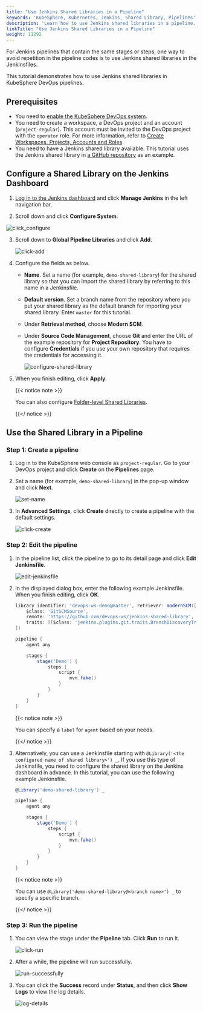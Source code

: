 ```yaml
---
title: "Use Jenkins Shared Libraries in a Pipeline"
keywords: 'KubeSphere, Kubernetes, Jenkins, Shared Library, Pipelines'
description: 'Learn how to use Jenkins shared libraries in a pipeline.'
linkTitle: "Use Jenkins Shared Libraries in a Pipeline"
weight: 11292
---
```


For Jenkins pipelines that contain the same stages or steps, one way to avoid repetition in the pipeline codes is to use Jenkins shared libraries in the Jenkinsfiles.

This tutorial demonstrates how to use Jenkins shared libraries in KubeSphere DevOps pipelines.

## Prerequisites

- You need to [enable the KubeSphere DevOps system](../../../pluggable-components/devops/).
- You need to create a workspace, a DevOps project and an account (`project-regular`). This account must be invited to the DevOps project with the `operator` role. For more information, refer to [Create Workspaces, Projects, Accounts and Roles](../../../quick-start/create-workspace-and-project/).
- You need to have a Jenkins shared library available. This tutorial uses the Jenkins shared library in [a GitHub repository](https://github.com/devops-ws/jenkins-shared-library) as an example.

## Configure a Shared Library on the Jenkins Dashboard

1. [Log in to the Jenkins dashboard](../jenkins-setting/#log-in-to-jenkins-to-reload-configurations) and click **Manage Jenkins** in the left navigation bar.

2.  Scroll down and click **Configure System**.

   ![click_configure](/images/docs/devops-user-guide/using-devops/jenkins-shared-library/click-configure.png)

3. Scroll down to **Global Pipeline Libraries** and click **Add**.

   ![click-add](/images/docs/devops-user-guide/using-devops/jenkins-shared-library/click-add.png)

4. Configure the fields as below.

   - **Name**. Set a name (for example, `demo-shared-library`) for the shared library so that you can import the shared library by referring to this name in a Jenkinsfile.

   - **Default version**. Set a branch name from the repository where you put your shared library as the default branch for importing your shared library. Enter `master` for this tutorial.

   - Under **Retrieval method**, choose **Modern SCM**.

   - Under **Source Code Management**, choose **Git** and enter the URL of the example repository for **Project Repository**. You have to configure **Credentials** if you use your own repository that requires the credentials for accessing it.

     ![configure-shared-library](/images/docs/devops-user-guide/using-devops/jenkins-shared-library/configure-shared-library.png)

5. When you finish editing, click **Apply**.

   {{< notice note >}}

   You can also configure [Folder-level Shared Libraries](https://www.jenkins.io/doc/book/pipeline/shared-libraries/#folder-level-shared-libraries).

   {{</ notice >}}

## Use the Shared Library in a Pipeline

### Step 1: Create a pipeline

1. Log in to the KubeSphere web console as `project-regular`. Go to your DevOps project and click **Create** on the **Pipelines** page.

2. Set a name (for example, `demo-shared-library`) in the pop-up window and click **Next**.

   ![set-name](/images/docs/devops-user-guide/using-devops/jenkins-shared-library/set-name.png)

3. In **Advanced Settings**, click **Create** directly to create a pipeline with the default settings.

   ![click-create](/images/docs/devops-user-guide/using-devops/jenkins-shared-library/click-create.png)

### Step 2: Edit the pipeline

1. In the pipeline list, click the pipeline to go to its detail page and click **Edit Jenkinsfile**.

   ![edit-jenkinsfile](/images/docs/devops-user-guide/using-devops/jenkins-shared-library/edit-jenkinsfile.png)

2. In the displayed dialog box, enter the following example Jenkinsfile. When you finish editing, click **OK**.

   ```groovy
   library identifier: 'devops-ws-demo@master', retriever: modernSCM([
       $class: 'GitSCMSource',
       remote: 'https://github.com/devops-ws/jenkins-shared-library',
       traits: [[$class: 'jenkins.plugins.git.traits.BranchDiscoveryTrait']]
   ])
   
   pipeline {
       agent any
   
       stages {
           stage('Demo') {
               steps {
                   script {
                       mvn.fake()
                   }
               }
           }
       }
   }
   ```
   
   {{< notice note >}}
   
   You can specify a `label` for `agent` based on your needs.
   
   {{</ notice >}}
   
3. Alternatively, you can use a Jenkinsfile starting with `@Library('<the configured name of shared library>') _`. If you use this type of Jenkinsfile, you need to configure the shared library on the Jenkins dashboard in advance. In this tutorial, you can use the following example Jenkinsfile.

   ```groovy
   @Library('demo-shared-library') _
   
   pipeline {
       agent any
   
       stages {
           stage('Demo') {
               steps {
                   script {
                       mvn.fake()
                   }
               }
           }
       }
   }
   ```

   {{< notice note >}}

   You can use `@Library('demo-shared-library@<branch name>') _` to specify a specific branch.

   {{</ notice >}}

### Step 3: Run the pipeline

1. You can view the stage under the **Pipeline** tab. Click **Run** to run it.

   ![click-run](/images/docs/devops-user-guide/using-devops/jenkins-shared-library/click-run.png)

2. After a while, the pipeline will run successfully.

   ![run-successfully](/images/docs/devops-user-guide/using-devops/jenkins-shared-library/run-successfully.png)

3. You can click the **Success** record under **Status**, and then click **Show Logs** to view the log details.

   ![log-details](/images/docs/devops-user-guide/using-devops/jenkins-shared-library/log-details.png)

